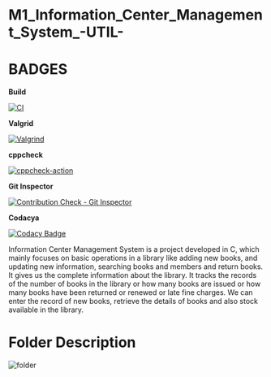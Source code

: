 # M1_Information_Center_Management_System_-UTIL-

# BADGES

**Build**

[![CI](https://github.com/Koushika-B/M1_Information_Center_Management_System_-UTIL-/actions/workflows/build.yml/badge.svg)](https://github.com/Koushika-B/M1_Information_Center_Management_System_-UTIL-/actions/workflows/build.yml)

**Valgrid**

[![Valgrind](https://github.com/Koushika-B/M1_Information_Center_Management_System_-UTIL-/actions/workflows/codequality.yml/badge.svg)](https://github.com/Koushika-B/M1_Information_Center_Management_System_-UTIL-/actions/workflows/codequality.yml)

**cppcheck**

[![cppcheck-action](https://github.com/Koushika-B/M1_Information_Center_Management_System_-UTIL-/actions/workflows/cppcheck.yml/badge.svg?branch=main)](https://github.com/Koushika-B/M1_Information_Center_Management_System_-UTIL-/actions/workflows/cppcheck.yml)

**Git Inspector**

[![Contribution Check - Git Inspector](https://github.com/Koushika-B/M1_Information_Center_Management_System_-UTIL-/actions/workflows/gitinspector.yml/badge.svg)](https://github.com/Koushika-B/M1_Information_Center_Management_System_-UTIL-/actions/workflows/gitinspector.yml)

**Codacya**

[![Codacy Badge](https://app.codacy.com/project/badge/Grade/2046cb6227104b798115e815f209acbb)](https://www.codacy.com/gh/Koushika-B/M1_Information_Center_Management_System_-UTIL-/dashboard?utm_source=github.com&amp;utm_medium=referral&amp;utm_content=Koushika-B/M1_Information_Center_Management_System_-UTIL-&amp;utm_campaign=Badge_Grade)

Information Center Management System is a project developed in C, which mainly focuses on basic operations in a library like adding new books, and updating new information, searching books and members and return books. It gives us the complete information about the library. It tracks the records of the number of books in the library or how many books are issued or how many books have been returned or renewed or late fine charges. We can enter the record of new books, retrieve the details of books and also stock available in the library.

# Folder Description

![folder](https://user-images.githubusercontent.com/98836479/153466606-30a56bd4-ee59-46a3-8fd2-fda5c0d86062.PNG)

